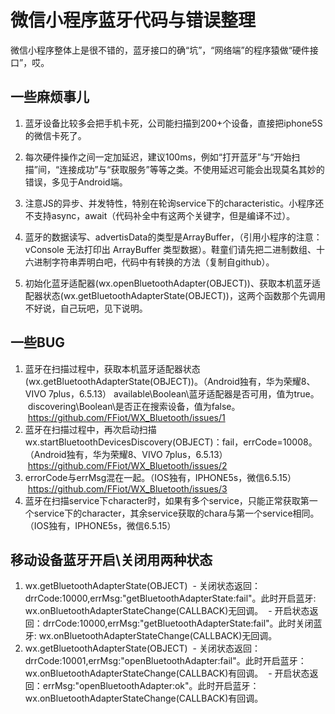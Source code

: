 # 微信小程序蓝牙代码与错误整理

微信小程序整体上是很不错的，蓝牙接口的确“坑”，“网络端”的程序猿做“硬件接口”，哎。

## 一些麻烦事儿
1) 蓝牙设备比较多会把手机卡死，公司能扫描到200+个设备，直接把iphone5S的微信卡死了。
2) 每次硬件操作之间一定加延迟，建议100ms，例如“打开蓝牙”与“开始扫描”间，“连接成功”与“获取服务”等等之类。不使用延迟可能会出现莫名其妙的错误，多见于Android端。
3) 注意JS的异步、并发特性，特别在轮询service下的characteristic。小程序还不支持async，await（代码补全中有这两个关键字，但是编译不过）。
4) 蓝牙的数据读写、advertisData的类型是ArrayBuffer，（引用小程序的注意：vConsole 无法打印出 ArrayBuffer 类型数据）。鞋童们请先把二进制数组、十六进制字符串弄明白吧，代码中有转换的方法（复制自github）。

5) 初始化蓝牙适配器(wx.openBluetoothAdapter(OBJECT))、获取本机蓝牙适配器状态(wx.getBluetoothAdapterState(OBJECT))，这两个函数那个先调用不好说，自己玩吧，见下说明。

## 一些BUG
1) 蓝牙在扫描过程中，获取本机蓝牙适配器状态(wx.getBluetoothAdapterState(OBJECT))。（Android独有，华为荣耀8、VIVO 7plus，6.5.13）
  available\Boolean\蓝牙适配器是否可用，值为true。
  discovering\Boolean\是否正在搜索设备，值为false。
  https://github.com/FFiot/WX_Bluetooth/issues/1
2) 蓝牙在扫描过程中，再次启动扫描wx.startBluetoothDevicesDiscovery(OBJECT)：fail，errCode=10008。（Android独有，华为荣耀8、VIVO 7plus，6.5.13）
  https://github.com/FFiot/WX_Bluetooth/issues/2
3) errorCode与errMsg混在一起。（IOS独有，IPHONE5s，微信6.5.15）
  https://github.com/FFiot/WX_Bluetooth/issues/3
4) 蓝牙在扫描service下character时，如果有多个service，只能正常获取第一个service下的character，其余service获取的chara与第一个service相同。（IOS独有，IPHONE5s，微信6.5.15）

## 移动设备蓝牙开启\关闭用两种状态

1) wx.getBluetoothAdapterState(OBJECT)
  - 关闭状态返回：drrCode:10000,errMsg:"getBluetoothAdapterState:fail"。此时开启蓝牙: wx.onBluetoothAdapterStateChange(CALLBACK)无回调。
  - 开启状态返回：drrCode:10000,errMsg:"getBluetoothAdapterState:fail"。此时关闭蓝牙: wx.onBluetoothAdapterStateChange(CALLBACK)无回调。
2) wx.getBluetoothAdapterState(OBJECT)
  - 关闭状态返回：drrCode:10001,errMsg:"openBluetoothAdapter:fail"。此时开启蓝牙：wx.onBluetoothAdapterStateChange(CALLBACK)有回调。
  - 开启状态返回：errMsg:"openBluetoothAdapter:ok"。此时开启蓝牙：wx.onBluetoothAdapterStateChange(CALLBACK)有回调。
